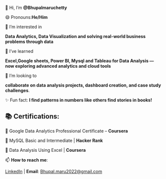 👋 Hi, I’m **@Bhupalmaruchetty** 

😄 Pronouns:**He/Him** 

👀 I’m interested in 

   **Data Analytics, Data Visualization and solving real-world business problems through data**
  
🌱  I’ve learned 

   **Excel,Google sheets, Power BI, Mysql and Tableau for Data Analysis — now exploring advanced analytics and cloud tools** 
  
💞️ I’m looking to 

   **collaborate on data analysis projects, dashboard creation, and case study challenges**.
  

✨ Fun fact: **I find patterns in numbers like others find stories in books!**




## 📚 Certifications:

📜 Google Data Analytics Professional Certificate – **Coursera**  

📜 MySQL Basic and Intermediate | **Hacker Rank**

📜 Data Analysis Using Excel | **Coursera**



📫 **How to reach me**: 

[LinkedIn](https://www.linkedin.com/in/bhupalmaruchetty) | **Email**: Bhupal.maru2022@gmail.com







